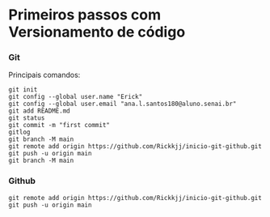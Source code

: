 # Primeiros passos com Versionamento de código 
### Git 
Principais comandos:
```
git init
git config --global user.name "Erick"
git config --global user.email "ana.l.santos180@aluno.senai.br"
git add README.md
git status
git commit -m "first commit"
gitlog
git branch -M main
git remote add origin https://github.com/Rickkjj/inicio-git-github.git
git push -u origin main
git branch -M main
```

### Github
```
git remote add origin https://github.com/Rickkjj/inicio-git-github.git
git push -u origin main
```